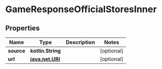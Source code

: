 
# GameResponseOfficialStoresInner

## Properties
| Name | Type | Description | Notes |
| ------------ | ------------- | ------------- | ------------- |
| **source** | **kotlin.String** |  |  [optional] |
| **url** | [**java.net.URI**](java.net.URI.md) |  |  [optional] |



